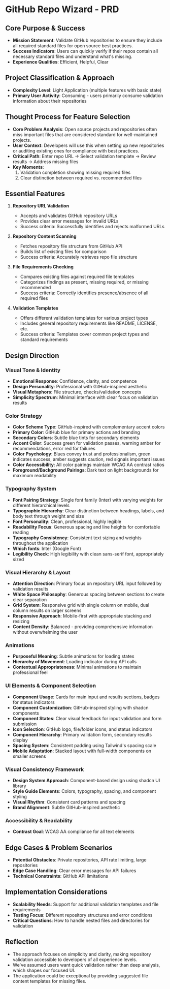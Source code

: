 # GitHub Repo Wizard - PRD

## Core Purpose & Success
- **Mission Statement**: Validate GitHub repositories to ensure they include all required standard files for open source best practices.
- **Success Indicators**: Users can quickly verify if their repos contain all necessary standard files and understand what's missing.
- **Experience Qualities**: Efficient, Helpful, Clear

## Project Classification & Approach
- **Complexity Level**: Light Application (multiple features with basic state)
- **Primary User Activity**: Consuming - users primarily consume validation information about their repositories

## Thought Process for Feature Selection
- **Core Problem Analysis**: Open source projects and repositories often miss important files that are considered standard for well-maintained projects.
- **User Context**: Developers will use this when setting up new repositories or auditing existing ones for compliance with best practices.
- **Critical Path**: Enter repo URL → Select validation template → Review results → Address missing files
- **Key Moments**: 
  1. Validation completion showing missing required files
  2. Clear distinction between required vs. recommended files

## Essential Features
1. **Repository URL Validation**
   - Accepts and validates GitHub repository URLs
   - Provides clear error messages for invalid URLs
   - Success criteria: Successfully identifies and rejects malformed URLs

2. **Repository Content Scanning**
   - Fetches repository file structure from GitHub API
   - Builds list of existing files for comparison
   - Success criteria: Accurately retrieves repo file structure

3. **File Requirements Checking**
   - Compares existing files against required file templates
   - Categorizes findings as present, missing required, or missing recommended
   - Success criteria: Correctly identifies presence/absence of all required files

4. **Validation Templates**
   - Offers different validation templates for various project types
   - Includes general repository requirements like README, LICENSE, etc.
   - Success criteria: Templates cover common project types and standard requirements

## Design Direction

### Visual Tone & Identity
- **Emotional Response**: Confidence, clarity, and competence
- **Design Personality**: Professional with GitHub-inspired aesthetic
- **Visual Metaphors**: File structure, checks/validation concepts
- **Simplicity Spectrum**: Minimal interface with clear focus on validation results

### Color Strategy
- **Color Scheme Type**: GitHub-inspired with complementary accent colors
- **Primary Color**: GitHub blue for primary actions and branding
- **Secondary Colors**: Subtle blue tints for secondary elements
- **Accent Color**: Success green for validation passes, warning amber for recommendations, error red for failures
- **Color Psychology**: Blues convey trust and professionalism, green indicates success, amber suggests caution, red signals important issues
- **Color Accessibility**: All color pairings maintain WCAG AA contrast ratios
- **Foreground/Background Pairings**: Dark text on light backgrounds for maximum readability

### Typography System
- **Font Pairing Strategy**: Single font family (Inter) with varying weights for different hierarchical levels
- **Typographic Hierarchy**: Clear distinction between headings, labels, and body text through weight and size
- **Font Personality**: Clean, professional, highly legible
- **Readability Focus**: Generous spacing and line heights for comfortable reading
- **Typography Consistency**: Consistent text sizing and weights throughout the application
- **Which fonts**: Inter (Google Font)
- **Legibility Check**: High legibility with clean sans-serif font, appropriately sized

### Visual Hierarchy & Layout
- **Attention Direction**: Primary focus on repository URL input followed by validation results
- **White Space Philosophy**: Generous spacing between sections to create clear separation
- **Grid System**: Responsive grid with single column on mobile, dual column results on larger screens
- **Responsive Approach**: Mobile-first with appropriate stacking and resizing
- **Content Density**: Balanced - providing comprehensive information without overwhelming the user

### Animations
- **Purposeful Meaning**: Subtle animations for loading states
- **Hierarchy of Movement**: Loading indicator during API calls
- **Contextual Appropriateness**: Minimal animations to maintain professional feel

### UI Elements & Component Selection
- **Component Usage**: Cards for main input and results sections, badges for status indicators
- **Component Customization**: GitHub-inspired styling with shadcn components
- **Component States**: Clear visual feedback for input validation and form submission
- **Icon Selection**: GitHub logo, file/folder icons, and status indicators
- **Component Hierarchy**: Primary validation form, secondary results display
- **Spacing System**: Consistent padding using Tailwind's spacing scale
- **Mobile Adaptation**: Stacked layout with full-width components on smaller screens

### Visual Consistency Framework
- **Design System Approach**: Component-based design using shadcn UI library
- **Style Guide Elements**: Colors, typography, spacing, and component styling
- **Visual Rhythm**: Consistent card patterns and spacing
- **Brand Alignment**: Subtle GitHub-inspired aesthetic

### Accessibility & Readability
- **Contrast Goal**: WCAG AA compliance for all text elements

## Edge Cases & Problem Scenarios
- **Potential Obstacles**: Private repositories, API rate limiting, large repositories
- **Edge Case Handling**: Clear error messages for API failures
- **Technical Constraints**: GitHub API limitations

## Implementation Considerations
- **Scalability Needs**: Support for additional validation templates and file requirements
- **Testing Focus**: Different repository structures and error conditions
- **Critical Questions**: How to handle nested files and directories for validation

## Reflection
- The approach focuses on simplicity and clarity, making repository validation accessible to developers of all experience levels.
- We've assumed users want quick validation rather than deep analysis, which shapes our focused UI.
- The application could be exceptional by providing suggested file content templates for missing files.